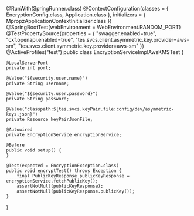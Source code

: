 
@RunWith(SpringRunner.class)
@ContextConfiguration(classes = { EncryptionConfig.class, Application.class }, initializers = { MpropzApplicationContextInitializer.class })
@SpringBootTest(webEnvironment = WebEnvironment.RANDOM_PORT)
@TestPropertySource(properties = { "swagger.enabled=true", "cxf.openapi.enabled=true", "tes.svcs.client.asymmetric.key.provider=aws-sm",
		"tes.svcs.client.symmetric.key.provider=aws-sm" })
@ActiveProfiles("test")
public class EncryptionServiceImplAwsKMSTest {

	@LocalServerPort
	private int port;

	@Value("${security.user.name}")
	private String username;

	@Value("${security.user.password}")
	private String password;

	@Value("classpath:${tes.svcs.keyPair.file:config/dev/asymmetric-keys.json}")
	private Resource keyPairJsonFile;

	@Autowired
	private EncryptionService encryptionService;

	@Before
	public void setup() {
	}

	@Test(expected = EncryptionException.class)
	public void encryptTest() throws Exception {
		final PublicKeyResponse publicKeyResponse = encryptionService.fetchPublicKey();
		assertNotNull(publicKeyResponse);
		assertNotNull(publicKeyResponse.publicKey());
	}
	
}

